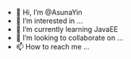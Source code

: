 - 👋 Hi, I’m @AsunaYin
- 👀 I’m interested in ...
- 🌱 I’m currently learning JavaEE
- 💞️ I’m looking to collaborate on ...
- 📫 How to reach me ...

<!---
AsunaYin/AsunaYin is a ✨ special ✨ repository because its `README.md` (this file) appears on your GitHub profile.
You can click the Preview link to take a look at your changes.
--->
